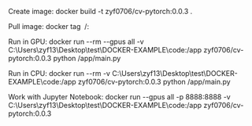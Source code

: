 Create image:
     docker build -t zyf0706/cv-pytorch:0.0.3 .

Pull image:
     docker tag <image name> <user name>/<image name>:<version>        

Run in GPU:
    docker run --rm --gpus all -v C:\Users\zyf13\Desktop\test\DOCKER-EXAMPLE\code:/app zyf0706/cv-pytorch:0.0.3 python /app/main.py

Run in CPU:
    docker run --rm -v C:\Users\zyf13\Desktop\test\DOCKER-EXAMPLE\code:/app zyf0706/cv-pytorch:0.0.3 python /app/main.py

Work with Jupyter Notebook:
    docker run --gpus all -p 8888:8888 -v C:\Users\zyf13\Desktop\test\DOCKER-EXAMPLE\code:/app zyf0706/cv-pytorch:0.0.3
